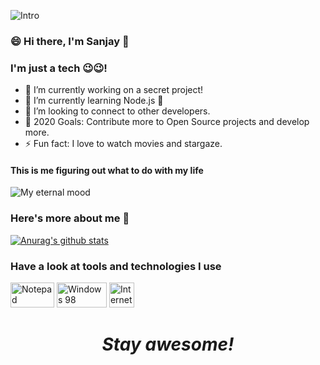 ![Intro](https://1.bp.blogspot.com/-70vU_I6CLq8/XyzfUMkNRJI/AAAAAAAACs4/LtQLK6jrDXYva0rsxmZtdITEWTMDCIk-wCLcBGAsYHQ/s2240/newfile.png)

### 😄 Hi there, I'm Sanjay 👋

### I'm just a tech 😉😉!
- 🔭 I’m currently working on a secret project!
- 🌱 I’m currently learning Node.js 🤣
- 👯 I’m looking to connect to other developers.
- 🥅 2020 Goals: Contribute more to Open Source projects and develop more.
- ⚡ Fun fact: I love to watch movies and stargaze.

#### This is me figuring out what to do with my life
![My eternal mood](https://media.giphy.com/media/BmmfETghGOPrW/giphy.gif)

### Here's more about me 🤨
[![Anurag's github stats](https://github-readme-stats.vercel.app/api?username=sanjaysanjel019&count_private=true&show_icons=true&theme=radical)](https://github.com/anuraghazra/github-readme-stats)


### Have a look at tools and technologies I use

<p align="left">
	<img title="Notepad" src="https://1.bp.blogspot.com/-lHkxQXO2v20/XyzpyRH4QSI/AAAAAAAACtE/u2LYoFK-0M0RlVUr0oeIIQWsfq4voc4ZgCLcBGAsYHQ/s239/notepad.jpg" width="70" height="40" />
	<img title="Windows 98" src="https://1.bp.blogspot.com/-a-zct_mJ1-E/Xyzp5pdzasI/AAAAAAAACtI/9uASEbj2Y6oj1XTS99ap8y9Zq52scFc3ACLcBGAsYHQ/s984/win98.jpg" width="80" height="40" />
	<img title="Internet Explorer" src="https://1.bp.blogspot.com/-qB3ooAd9YBE/XyzqVUlYHqI/AAAAAAAACtY/7cx-NmA7hFkW2-cBC-G3nUzs0MeY6UB6ACLcBGAsYHQ/s666/logo-removebg-preview.png" width="40" height="40" />
	
</p>


<h1 align='center'><i>Stay awesome!</i></h1>



